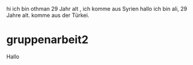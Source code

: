hi 
ich bin othman 
29 Jahr alt ,
ich komme aus Syrien
hallo ich bin ali, 29 Jahre alt. komme aus der Türkei.
# gruppenarbeit2
Hallo

